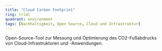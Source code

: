 ```yaml
---
title: "Cloud Carbon Footprint"
ring: trial
quadrant: environment
tags: [Nachhaltigkeit, Open Source, Cloud und Infrastruktur]
---
```


Open-Source-Tool zur Messung und Optimierung des CO2-Fußabdrucks von Cloud-Infrastrukturen und -Anwendungen.
